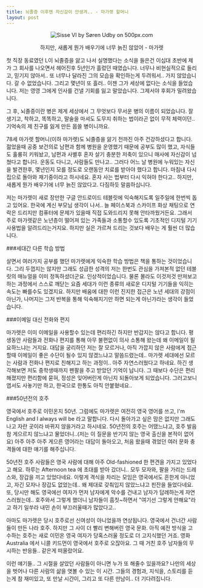```yaml
---
title: 뇌졸증 이후엔 자신감이 안생겨.. - 마가렛 할머니
layout: post
---
```

<div class='pixels-photo'>
  <center><p>
    <img src='https://drscdn.500px.org/photo/11678337/m%3D900/e3e3de8deb0db2c3febd99a42469b3d4' alt='Sisse VI by Søren Udby on 500px.com'>
  </p>하지만, 새롭게 뭔가 배우기에 너무 늙진 않았어 - 마가렛</center>
  <a href='https://500px.com/photo/11678337/sisse-vi-by-s%C3%B8ren-udby' alt='Sisse VI by Søren Udby on 500px.com'></a> 
</div>

첫 직장 동료였던 L이 뇌졸증을 앓고 나서 실명했다는 소식을 들은건 이십대 초반에 제가 그 회사를 나오면서 헤어진후 5년인가 흘렀던 때였습니다. 너무나 비현실적으로 들리고, 믿기지 않아서.. 또 너무나 달라진 그의 모습을 확인하는게 두려워서.. 가지 않았습니다. 갈 수 없었습니다. 그리고 몇년이 또 흘러.. 이젠 그가 세상에 없다는 소식을 들었습니다. 저는 영영 그에게 인사를 건낼 기회를 잃고 말았습니다. 그제서야 후회가 밀려왔습니다. 

그 후, 뇌졸증이란 병은 제게 세상에서 그 무엇보다 무서운 병의 이름이 되었습니다. 잘생기고, 착하고, 똑똑하고, 말술을 마셔도 도무지 취하는 법이라곤 없이 무적 체력이던.. 기억속의 제 친구를 잃게 만든 몹쓸 병이니까요. 

78세 마가렛 할머니(이하 마가렛)도 뇌졸증을 앓기 전까진 아주 건강하셨다고 합니다. 젊었을때 공중 보건의로 남편과 함께 병원을 운영했기 때문에 공부도 많이 했고, 자식들도 훌륭히 키워놨고, 남편과 사별후 혼자 살기 충분한 저축이 있으니 매사에 자신감이 넘쳤다고 합니다. 운동도 다니고, 사람들도 만나고.. 그러다 어느 날 병원에 누워있는 자신을 발견한후, 몇년인지 모를 정도로 오랜동안 치료를 받아야 했다고 합니다. 마침내 다시 집으로 돌아와 재기중이라고 하시네요. 혼자 사는 법부터 다시 익혀야 한다고.. 하지만, 새롭게 뭔가 배우기에 너무 늙진 않았다고. 다짐하듯 말씀하십니다. 

저는 마가렛이 새로 장만한 구글 안드로이드 테블릿에 익숙해지도록 일주일에 한번씩 돕고 있어요. 한국에 계신 부모님 생각이 나서.. 늘 페이스북과 스카이프 화상 채팅으로 연락은 드리지만 컴퓨터에 문제가 있을때 직접 도와드리지 못해 안타까웠거든요. 그래서 주로 마가렛같은 노년층이 떨어져 있는 가족들과 소통할수 있도록 기초적인 디지털 기기 사용법을 알려드리는거지요. 하지만 실은 가르쳐 드리는 것보다 배우는 게 훨씬 더 많습니다. 

###세대간 다른 학습 방법

살면서 여러가지 공부를 했던 마가렛에게 익숙한 학습 방법은 책을 통하는 것이었습니다. 그리 두껍지는 않지만 그래도 성급한 성격의 저는 한번도 관심을 가져본적 없던 테블릿의 매뉴얼을 이미 정독하셨더군요. 인상적이었습니다. 물론 몰라도 이것저것 만져보고 하는 과정에서 스스로 깨닫는 요즘 세대가 이런 종류의 새로운 디지털 기기들을 익히는 속도는 빠를수도 있겠지요. 하지만 배움에 대한 이런 진지한 접근은 노년 세대의 강점이 아닌가, 나머지는 그저 반복을 통해 익숙해지기만 하면 되는게 아닌가라는 생각이 들었습니다. 

###이메일 대신 전화와 편지

마가렛은 이미 이메일을 사용할수 있는데 편리하긴 하지만 반갑지는 않다고 합니다. 평생동안 사람들과 전화나 편지를 통해 아무 불편없이 의사 소통해 왔는데 왜 이메일이 필요하느냐는 거지요. 대답을 궁리하던 저는 잘 모르거나, 아직 가깝지 않은 사람에게 접근할때 이메일이 좋은 수단이 될수 있지 않겠느냐고 말씀드렸는데.. 마가렛 세대에선 모르는 사람과 전화나 편지로 친해지고 하는 과정이.. 아주 자연스러웠다고 하네요. 하긴 생각해보면 저도 중학생때까지 펜팔을 주고 받았던 기억이 납니다. 그 때보다 수단은 편리해졌지만 편리함에 묻혀, 정성은 잊어버린게 아닌지 되돌아보게 되었습니다. 그러고보니 엽서도 사놓기만 하고, 한국으로 한통도 아직 안붙혔네요.. 

###50년전의 호주

영국에서 호주로 이민온지 50년. 그럼에도 마가렛은 여전히 영국 영어를 쓰고, I'm English and I always will be 라고 말합니다. 다시 돌아가고 싶은 맘은 없지만 그래도 나고 자란 곳이라 바뀌지 않을거라고 하시네요. 50년전의 호주는 어땠느냐고, 호주 발음 참 게으르지 않느냐고 물었더니..(저는 이 질문을 반기지 않는 영국 출신을 본적이 없어요) 아주 아주 아주 게으른 영어라는 대답이 돌아오고, 처음 왔을때 겪었던 여러 문화 충격들에 대한 얘기를 해주십니다. 

50년전 호주 사람들은 영국 사람에 대해 아주 Old-fashioned 한 편견을 가지고 있었다고 해요. 하루는 Afternoon tea 에 초대를 받아 갔더니.. 모두 모자와, 팔을 가리는 드레스와, 장갑을 끼고 있었다네요. 이렇게 격식을 차리는 모임은 영국에서도 흔한게 아니었고, 자긴 모자나 장갑도 없었는데.. 왜 제대로 갖춰입지 않았느냐고 핀잔을 들었다네요. 또, 당시만 해도 영국에선 여자가 먼저 남자에게 악수를 건내고 남자가 답례하는게 자연스러웠는데.. 호주와서 그렇게 했더니 남자들이 흠칫~하면서 "여기선 그렇게 안해요"라고 하기 일쑤라 내민 손이 부끄러울때가 많았다고.. 

아마도 마가렛은 당시 호주로선 신여성이 아니었을까 연상됩니다. 영국에서 건너간 사람들이 만든 나라 호주. 하지만 그 사이 더 빨리 변해버린 영국 문화. 아직 예전 방식을 고수하는 호주는 새로 이민온 영국 여자가 당혹스러울 정도로 더 고지식했던 거죠. 영화 Australia 에서 니콜 키드먼이 영국에서 호주로 오잖아요. 그 때 거친 호주 남자들의 무시하는 반응들.. 같은게 떠올랐어요. 

이런 얘기들.. 그 시절을 살았던 사람들이 아니면 누가 또 해줄수 있을까요? 나만의 세상을 벗어나 다른 사람의 삶을 엿볼 수 있는 이 시간. 그들의 경험과, 지식을, 스토리를 듣는게 참 재미있고, 또 만날 시간이, 그리고 또 다른 만남이.. 더 기다려집니다.